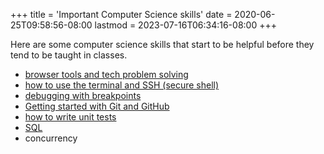 +++
title = 'Important Computer Science skills'
date = 2020-06-25T09:58:56-08:00
lastmod = 2023-07-16T06:34:16-08:00
+++

Here are some computer science skills that start to be helpful before they tend to be taught in classes.

* [browser tools and tech problem solving](https://www.0xf.at/)
* [how to use the terminal and SSH (secure shell)](https://overthewire.org/wargames/)
* [debugging with breakpoints](https://www.youtube.com/watch?v=ZDnbBah_LRk&list=PLiQwzrQTcfRx4Yh53q79ypeIWZgY3jK0w&index=4&t=22s)
* [Getting started with Git and GitHub](https://chriswheeler.dev/posts/getting-started-with-git-and-github/)
* [how to write unit tests](https://devblogs.microsoft.com/cppblog/cpp-testing-in-visual-studio/)
* [SQL](/intro-to-sql)
* concurrency

